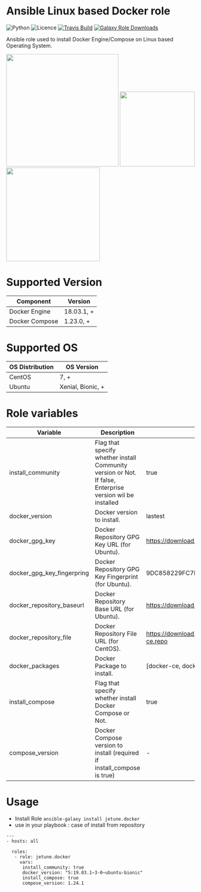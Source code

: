 # Ansible Linux based Docker role

![Python](https://img.shields.io/pypi/pyversions/testinfra.svg?style=flat)
![Licence](https://img.shields.io/github/license/kube-cloud/ansible-role-docker.svg?style=flat)
[![Travis Build](https://img.shields.io/travis/kube-cloud/ansible-role-docker.svg?style=flat)](https://travis-ci.com/kube-cloud/ansible-role-docker)
[![Galaxy Role Downloads](https://img.shields.io/ansible/role/d/42855.svg?style=flat)](https://galaxy.ansible.com/jetune/docker)

Ansible role used to install Docker Engine/Compose on Linux based Operating System.

<a href="https://www.kube-cloud.com/"><img width="300" src="https://kube-cloud.com/images/branding/logo/kubecloud-logo-single_writing_horizontal_color_300x112px.png" /></a>
<a href="https://www.redhat.com/fr/technologies/management/ansible"><img width="200" src="https://getvectorlogo.com/wp-content/uploads/2019/01/red-hat-ansible-vector-logo.png" /></a>
<a href="https://docs.docker.com/install"><img width="250" src="https://upload.wikimedia.org/wikipedia/commons/thumb/4/4e/Docker_(container_engine)_logo.svg/1280px-Docker_(container_engine)_logo.svg.png" /></a>

# Supported Version

| Component | Version |
| ------ | ------ |
| Docker Engine | 18.03.1, + |
| Docker Compose | 1.23.0, + | 

# Supported OS

| OS Distribution | OS Version |
| ------ | ------ |
| CentOS | 7, + |
| Ubuntu | Xenial, Bionic, + | 

# Role variables

| Variable | Description | Default value |
| ------ | ------ | ------ |
| install_community | Flag that specify whether install Community version or Not. If false, Enterprise version wil be installed | true |
| docker_version | Docker version to install. | lastest |
| docker_gpg_key | Docker Repository GPG Key URL (for Ubuntu). | https://download.docker.com/linux/ubuntu/gpg |
| docker_gpg_key_fingerpring | Docker Repository GPG Key Fingerprint (for Ubuntu). | 9DC858229FC7DD38854AE2D88D81803C0EBFCD88 |
| docker_repository_baseurl | Docker Repository Base URL (for Ubuntu). | https://download.docker.com/linux/ubuntu |
| docker_repository_file | Docker Repository File URL (for CentOS). | https://download.docker.com/linux/centos/docker-ce.repo |
| docker_packages | Docker Package to install. | [docker-ce, docker-ce-cli, containerd.io] |
| install_compose | Flag that specify whether install Docker Compose or Not. | true |
| compose_version | Docker Compose version to install  (required if install_compose is true)| - |

# Usage

* Install Role ``` ansible-galaxy install jetune.docker ```
* use in your playbook : case of install from repository
```
---
- hosts: all

  roles:
   - role: jetune.docker
     vars:
      install_community: true
      docker_version: "5:19.03.1~3-0~ubuntu-bionic"
      install_compose: true
      compose_version: 1.24.1
      
```

